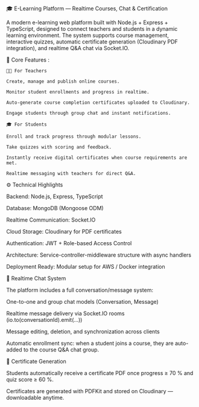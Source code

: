 🎓 E-Learning Platform — Realtime Courses, Chat & Certification

A modern e-learning web platform built with Node.js + Express + TypeScript, designed to connect teachers and students in a dynamic learning environment.
The system supports course management, interactive quizzes, automatic certificate generation (Cloudinary PDF integration), and realtime Q&A chat via Socket.IO.

🚀 Core Features :

```
👩‍🏫 For Teachers

Create, manage and publish online courses.

Monitor student enrollments and progress in realtime.

Auto-generate course completion certificates uploaded to Cloudinary.

Engage students through group chat and instant notifications.

🎓 For Students

Enroll and track progress through modular lessons.

Take quizzes with scoring and feedback.

Instantly receive digital certificates when course requirements are met.

Realtime messaging with teachers for direct Q&A.
```

⚙️ Technical Highlights

Backend: Node.js, Express, TypeScript

Database: MongoDB (Mongoose ODM)

Realtime Communication: Socket.IO

Cloud Storage: Cloudinary for PDF certificates

Authentication: JWT + Role-based Access Control

Architecture: Service-controller-middleware structure with async handlers

Deployment Ready: Modular setup for AWS / Docker integration

💬 Realtime Chat System

The platform includes a full conversation/message system:

One-to-one and group chat models (Conversation, Message)

Realtime message delivery via Socket.IO rooms (io.to(conversationId).emit(...))

Message editing, deletion, and synchronization across clients

Automatic enrollment sync: when a student joins a course, they are auto-added to the course Q&A chat group.

🧾 Certificate Generation

Students automatically receive a certificate PDF once progress ≥ 70 % and quiz score ≥ 60 %.

Certificates are generated with PDFKit and stored on Cloudinary — downloadable anytime.
